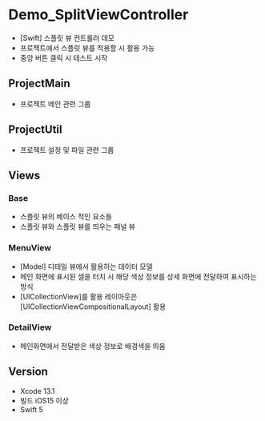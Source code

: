 # Demo_SplitViewController

- [Swift] 스플릿 뷰 컨트롤러 데모
- 프로젝트에서 스플릿 뷰를 적용할 시 활용 가능
- 중앙 버튼 클릭 시 테스트 시작

## ProjectMain

- 프로젝트 메인 관련 그룹

## ProjectUtil

- 프로젝트 설정 및 파일 관련 그룹

## Views

### Base
- 스플릿 뷰의 베이스 적인 요소들
- 스플릿 뷰와 스플릿 뷰를 띄우는 패널 뷰 

### MenuView
- [Model] 디테일 뷰에서 활용하는 데이터 모델
- 메인 화면에 표시된 셀을 터치 시 해당 색상 정보를 상세 화면에 전달하여 표시하는 방식
- [UICollectionView]를 활용 레이아웃은 [UICollectionViewCompositionalLayout] 활용

### DetailView
- 메인화면에서 전달받은 색상 정보로 배경색을 띄움

## Version

- Xcode 13.1
- 빌드 iOS15 이상
- Swift 5
